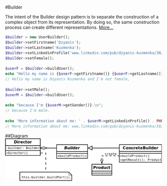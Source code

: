 #Builder

The intent of the Builder design pattern is to separate the construction of a complex object from its representation.
By doing so, the same construction process can create different representations.
[More…](http://en.wikipedia.org/wiki/Builder_pattern)

```php
$builder = new UserBuilder();
$builder->setFirstname('Dzyanis');
$builder->setLastname('Kuzmenka');
$builder->setLinkedinProfile('www.linkedin.com/pub/dzyanis-kuzmenka/30/4/862');
$builder->setFemale();

$userF = $builder->buildUser();
echo "Hello my name is {$userF->getFirstname()} {$userF->getLastname()} and I'm not {$userF->getGender()}, ";
// Hello my name is Dzyanis Kuzmenka and I'm not female,

$builder->setMale();
$userM = $builder->buildUser();

echo "because I'm {$userM->getGender()}.\n";
// because I'm male.

echo 'More information about me: ' . $userM->getLinkedinProfile() . PHP_EOL;
// More information about me: www.linkedin.com/pub/dzyanis-kuzmenka/30/4/862
```

##Diagram
![Builder UML Diagram](diagram.png)